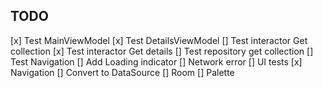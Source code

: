 ## TODO

[x] Test MainViewModel
[x] Test DetailsViewModel
[] Test interactor Get collection
[x] Test interactor Get details
[] Test repository get collection
[] Test Navigation
[] Add Loading indicator
[] Network error
[] UI tests
[x] Navigation
[] Convert to DataSource
[] Room
[] Palette